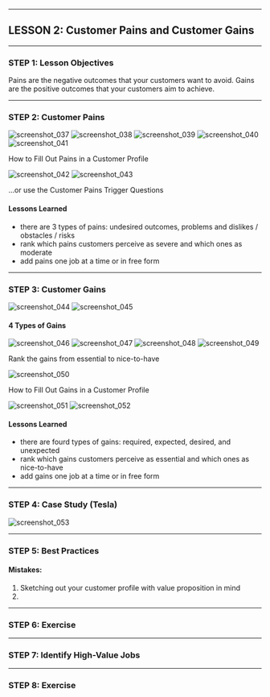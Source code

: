 ___
## LESSON 2: Customer Pains and Customer Gains  

___
### STEP 1: Lesson Objectives  
Pains are the negative outcomes that your customers want to avoid. Gains are the positive outcomes that your customers aim to achieve.  

___
### STEP 2: Customer Pains  

![screenshot_037](../assets/screenshot_037.png)
![screenshot_038](../assets/screenshot_038.png)
![screenshot_039](../assets/screenshot_039.png)
![screenshot_040](../assets/screenshot_040.png)
![screenshot_041](../assets/screenshot_041.png)

How to Fill Out Pains in a Customer Profile  

![screenshot_042](../assets/screenshot_042.png)
![screenshot_043](../assets/screenshot_043.png)

...or use the Customer Pains Trigger Questions

#### Lessons Learned  
- there are 3 types of pains: undesired outcomes, problems and dislikes / obstacles / risks
- rank which pains customers perceive as severe and which ones as moderate
- add pains one job at a time or in free form

___
### STEP 3: Customer Gains  

![screenshot_044](../assets/screenshot_044.png)
![screenshot_045](../assets/screenshot_045.png)

#### 4 Types of Gains

![screenshot_046](../assets/screenshot_046.png)
![screenshot_047](../assets/screenshot_047.png)
![screenshot_048](../assets/screenshot_048.png)
![screenshot_049](../assets/screenshot_049.png)

Rank the gains from essential to nice-to-have

![screenshot_050](../assets/screenshot_050.png)

How to Fill Out Gains in a Customer Profile  

![screenshot_051](../assets/screenshot_051.png)
![screenshot_052](../assets/screenshot_052.png)

#### Lessons Learned
- there are fourd types of gains: required, expected, desired, and unexpected
- rank which gains customers perceive as essential and which ones as nice-to-have
- add gains one job at a time or in free form

___
### STEP 4: Case Study (Tesla)
![screenshot_053](../assets/screenshot_053.png)

___
### STEP 5: Best Practices

#### Mistakes:
1. Sketching out your customer profile with value proposition in mind
2. 

___
### STEP 6: Exercise  

___
### STEP 7: Identify High-Value Jobs  

___
### STEP 8: Exercise

